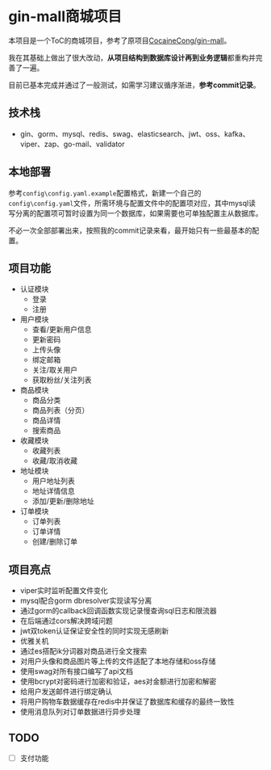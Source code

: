 # gin-mall商城项目

本项目是一个ToC的商城项目，参考了原项目[CocaineCong/gin-mall](https://github.com/CocaineCong/gin-mall)。

我在其基础上做出了很大改动，**从项目结构到数据库设计再到业务逻辑**都重构并完善了一遍。

目前已基本完成并通过了一般测试，如需学习建议循序渐进，**参考commit记录**。

## 技术栈

- gin、gorm、mysql、redis、swag、elasticsearch、jwt、oss、kafka、viper、zap、go-mail、validator

## 本地部署

参考`config\config.yaml.example`配置格式，新建一个自己的`config\config.yaml`文件，所需环境与配置文件中的配置项对应，其中mysql读写分离的配置项可暂时设置为同一个数据库，如果需要也可单独配置主从数据库。

不必一次全部部署出来，按照我的commit记录来看，最开始只有一些最基本的配置。

## 项目功能

- 认证模块
  - 登录
  - 注册
- 用户模块
  - 查看/更新用户信息
  - 更新密码
  - 上传头像
  - 绑定邮箱
  - 关注/取关用户
  - 获取粉丝/关注列表
- 商品模块
  - 商品分类
  - 商品列表（分页）
  - 商品详情
  - 搜索商品
- 收藏模块
  - 收藏列表
  - 收藏/取消收藏
- 地址模块
  - 用户地址列表
  - 地址详情信息
  - 添加/更新/删除地址
- 订单模块
  - 订单列表
  - 订单详情
  - 创建/删除订单

## 项目亮点

- viper实时监听配置文件变化
- mysql配合gorm dbresolver实现读写分离
- 通过gorm的callback回调函数实现记录慢查询sql日志和限流器
- 在后端通过cors解决跨域问题
- jwt双token认证保证安全性的同时实现无感刷新
- 优雅关机
- 通过es搭配ik分词器对商品进行全文搜索
- 对用户头像和商品图片等上传的文件适配了本地存储和oss存储
- 使用swag对所有接口编写了api文档
- 使用bcrypt对密码进行加密和验证，aes对金额进行加密和解密
- 给用户发送邮件进行绑定确认
- 将用户购物车数据缓存在redis中并保证了数据库和缓存的最终一致性
- 使用消息队列对订单数据进行异步处理

## TODO

- [ ] 支付功能